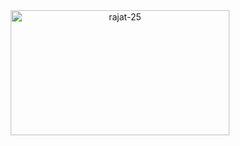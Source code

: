 <div align="center">
  <img align="center" src="https://github-readme-stats.vercel.app/api/top-langs?username=rajat-25&show_icons=true&theme=tokyonight&locale=en&layout=compact" alt="rajat-25" width='350px' height='200px'/>
</div >
